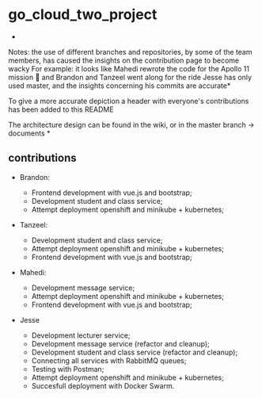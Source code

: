 # go_cloud_two_project

*
Notes: 
the use of different branches and repositories, by some of the team members, has caused the insights on the contribution page to become wacky
For example: it looks like Mahedi rewrote the code for the Apollo 11 mission :rocket: and Brandon and Tanzeel went along for the ride
Jesse has only used master, and the insights concerning his commits are accurate* 

To give a more accurate depiction a header with everyone's contributions has been added to this README

The architecture design can be found in the wiki, or in the master branch -> documents
*

## contributions

- Brandon: 
  - Frontend development with vue.js and bootstrap;
  - Development student and class service;
  - Attempt deployment openshift and minikube + kubernetes; 
  
- Tanzeel:
  - Development student and class service;
  - Attempt deployment openshift and minikube + kubernetes;
  - Frontend development with vue.js and bootstrap;
 
- Mahedi:
  - Development message service;
  - Attempt deployment openshift and minikube + kubernetes;
  - Frontend development with vue.js and bootstrap;
  
- Jesse
  - Development lecturer service;
  - Development message service (refactor and cleanup);
  - Development student and class service (refactor and cleanup);
  - Connecting all services with RabbitMQ queues;
  - Testing with Postman;
  - Attempt deployment openshift and minikube + kubernetes;
  - Succesfull deployment with Docker Swarm.
  
